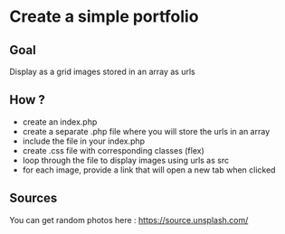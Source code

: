 # Create a simple portfolio

## Goal

Display as a grid images stored in an array as urls

## How ?

- create an index.php
- create a separate .php file where you will store the urls in an array
- include the file in your index.php
- create .css file with corresponding classes (flex)
- loop through the file to display images using urls as src
- for each image, provide a link that will open a new tab when clicked

## Sources

You can get random photos here : https://source.unsplash.com/
